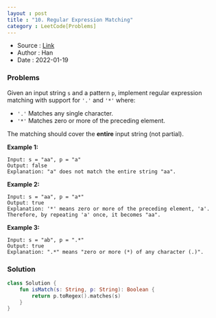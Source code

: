 ```yaml
---
layout : post 
title : "10. Regular Expression Matching"
category : LeetCode[Problems]
---
```


* Source : [Link](https://leetcode.com/problems/regular-expression-matching/)
* Author : Han
* Date   : 2022-01-19

### Problems
Given an input string `s` and a pattern `p`, implement regular expression matching with support for `'.'` and `'*'` where:

- `'.'` Matches any single character.
- `'*'` Matches zero or more of the preceding element.

The matching should cover the **entire** input string (not partial).

**Example 1:**

```
Input: s = "aa", p = "a"
Output: false
Explanation: "a" does not match the entire string "aa".

```

**Example 2:**

```
Input: s = "aa", p = "a*"
Output: true
Explanation: '*' means zero or more of the preceding element, 'a'. Therefore, by repeating 'a' once, it becomes "aa".

```

**Example 3:**

```
Input: s = "ab", p = ".*"
Output: true
Explanation: ".*" means "zero or more (*) of any character (.)".

```


### Solution

```kotlin
class Solution {
    fun isMatch(s: String, p: String): Boolean {
        return p.toRegex().matches(s)
    }
}
```